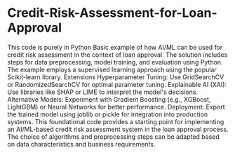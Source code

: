 # Credit-Risk-Assessment-for-Loan-Approval
This code is purely in Python
Basic example of how AI/ML can be used for credit risk assessment in the context of loan approval. The solution includes steps for data preprocessing, model training, and evaluation using Python. The example employs a supervised learning approach using the popular Scikit-learn library.
Extensions
Hyperparameter Tuning: Use GridSearchCV or RandomizedSearchCV for optimal parameter tuning.
Explainable AI (XAI): Use libraries like SHAP or LIME to interpret the model's decisions.
Alternative Models: Experiment with Gradient Boosting (e.g., XGBoost, LightGBM) or Neural Networks for better performance.
Deployment: Export the trained model using joblib or pickle for integration into production systems.
This foundational code provides a starting point for implementing an AI/ML-based credit risk assessment system in the loan approval process. The choice of algorithms and preprocessing steps can be adapted based on data characteristics and business requirements.
